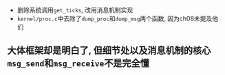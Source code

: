 - 删除系统调用`get_ticks`, 改用消息机制实现
- `kernel/proc.c`中去除了`dump_proc`和`dump_msg`两个函数, 因为ch08未提及他们

## 大体框架却是明白了, 但细节处以及消息机制的核心`msg_send`和`msg_receive`不是完全懂